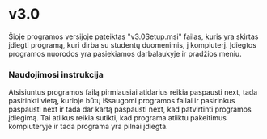 # v3.0

Šioje programos versijoje pateiktas "v3.0Setup.msi" failas, kuris yra skirtas įdiegti programą, kuri dirba su studentų duomenimis, į kompiuterį. Įdiegtos programos nuorodos yra pasiekiamos darbalaukyje ir pradžios meniu.


### Naudojimosi instrukcija

Atsisiuntus programos failą pirmiausiai atidarius reikia paspausti next, tada pasirinkti vietą, kurioje būtų išsaugomi programos failai ir pasirinkus paspausti next ir tada dar kartą paspausti next, kad patvirtinti programos įdiegimą. Tai atlikus reikia sutikti, kad programa atliktu pakeitimus kompiuteryje ir tada programa yra pilnai įdiegta.
